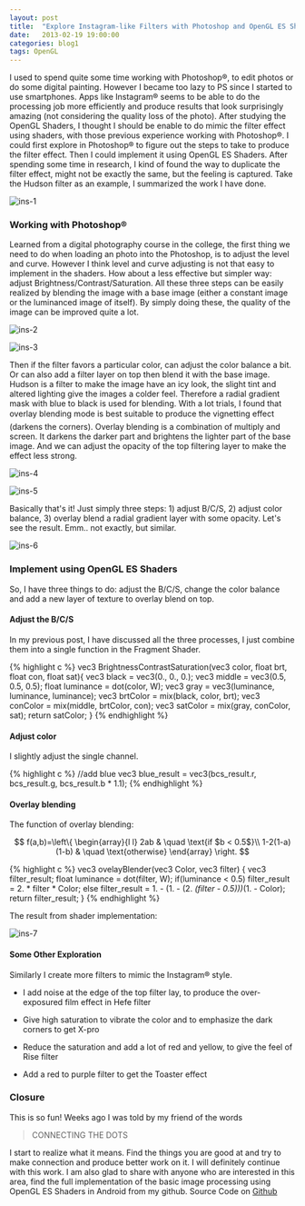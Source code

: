 ```yaml
---
layout: post
title:  "Explore Instagram-like Filters with Photoshop and OpenGL ES Shaders"
date:   2013-02-19 19:00:00
categories: blog1
tags: OpenGL
---
```


I used to spend quite some time working with Photoshop®, to edit photos or do some digital painting. However I became too lazy to PS since I started to use smartphones. Apps like Instagram® seems to be able to do the processing job more efficiently and produce results that look surprisingly amazing (not considering the quality loss of the photo). After studying the OpenGL Shaders, I thought I should be enable to do mimic the filter effect using shaders, with those previous experience working with Photoshop®. I could first explore in Photoshop® to figure out the steps to take to produce the filter effect. Then I could implement it using OpenGL ES Shaders. After spending some time in research, I kind of found the way to duplicate the filter effect, might not be exactly the same, but the feeling is captured. Take the Hudson filter as an example, I summarized the work I have done.

![ins-1](https://s3.ap-southeast-1.amazonaws.com/littlecheesecake.me/blog-post/blog1/archive/17067546716_44fe02ee61.jpg)

### Working with Photoshop®

Learned from a digital photography course in the college, the first thing we need to do when loading an photo into the Photoshop, is to adjust the level and curve. However I think level and curve adjusting is not that easy to implement in the shaders. How about a less effective but simpler way: adjust Brightness/Contrast/Saturation. All these three steps can be easily realized by blending the image with a base image (either a constant image or the luminanced image of itself). By simply doing these, the quality of the image can be improved quite a lot.


![ins-2](https://s3.ap-southeast-1.amazonaws.com/littlecheesecake.me/blog-post/blog1/archive/17067547336_95c1901627.jpg)

![ins-3](https://s3.ap-southeast-1.amazonaws.com/littlecheesecake.me/blog-post/blog1/archive/16886111067_a545bbf835.jpg)

Then if the filter favors a particular color, can adjust the color balance a bit. Or can also add a filter layer on top then blend it with the base image. Hudson is a filter to make the image have an icy look, the slight tint and altered lighting give the images a colder feel. Therefore a radial gradient mask with blue to black is used for blending. With a lot trials, I found that overlay blending mode is best suitable to produce the vignetting effect (darkens the corners). Overlay blending is a combination of multiply and screen. It darkens the darker part and brightens the lighter part of the base image. And we can adjust the opacity of the top filtering layer to make the effect less strong.

![ins-4](https://s3.ap-southeast-1.amazonaws.com/littlecheesecake.me/blog-post/blog1/archive/16905949040_cb6e62df4b.jpg)

![ins-5](https://s3.ap-southeast-1.amazonaws.com/littlecheesecake.me/blog-post/blog1/archive/17067549246_c611ab20de_z.jpg)

Basically that's it! Just simply three steps: 1) adjust B/C/S, 2) adjust color balance, 3) overlay blend a radial gradient layer with some opacity. Let's see the result. Emm.. not exactly, but similar.

![ins-6](https://s3.ap-southeast-1.amazonaws.com/littlecheesecake.me/blog-post/blog1/archive/16907301009_156210a24a.jpg)

### Implement using OpenGL ES Shaders

So, I have three things to do: adjust the B/C/S, change the color balance and add a new layer of texture to overlay blend on top.

#### Adjust the B/C/S

In my previous post, I have discussed all the three processes, I just combine them into a single function in the Fragment Shader.

{% highlight c %}
vec3 BrightnessContrastSaturation(vec3 color, float brt, float con, float sat){
    vec3 black = vec3(0., 0., 0.);
    vec3 middle = vec3(0.5, 0.5, 0.5);
    float luminance = dot(color, W);
    vec3 gray = vec3(luminance, luminance, luminance);
    vec3 brtColor = mix(black, color, brt);
    vec3 conColor = mix(middle, brtColor, con);
    vec3 satColor = mix(gray, conColor, sat);
    return satColor;
}
{% endhighlight %}

#### Adjust color

I slightly adjust the single channel.

{% highlight c %}
//add blue
vec3 blue_result = vec3(bcs_result.r, bcs_result.g, bcs_result.b * 1.1);
{% endhighlight %}

#### Overlay blending

The function of overlay blending:

$$ f(a,b)=\left\{ 
\begin{array}{l l} 
2ab & \quad \text{if $b < 0.5$}\\
1-2(1-a)(1-b) & \quad \text{otherwise} 
\end{array} \right. $$

{% highlight c %}
vec3 ovelayBlender(vec3 Color, vec3 filter)
{
    vec3 filter_result;
    float luminance = dot(filter, W); 
    if(luminance < 0.5)
        filter_result = 2. * filter * Color;
    else
        filter_result = 1. - (1. - (2. *(filter - 0.5)))*(1. - Color); 
    return filter_result;
}
{% endhighlight %}

The result from shader implementation:

![ins-7](https://s3.ap-southeast-1.amazonaws.com/littlecheesecake.me/blog-post/blog1/archive/16471061984_33530f710f.jpg)

#### Some Other Exploration

Similarly I create more filters to mimic the Instagram® style.

- I add noise at the edge of the top filter lay, to produce the over- exposured film effect in Hefe filter

- Give high saturation to vibrate the color and to emphasize the dark corners to get X-pro

- Reduce the saturation and add a lot of red and yellow, to give the feel of Rise filter

- Add a red to purple filter to get the Toaster effect

### Closure

This is so fun! Weeks ago I was told by my friend of the words

 >CONNECTING THE DOTS

I start to realize what it means. Find the things you are good at and try to make connection and produce better work on it. I will definitely continue with this work. I am also glad to share with anyone who are interested in this area, find the full implementation of the basic image processing using OpenGL ES Shaders in Android from my github. Source Code on [Github](https://github.com/yulu/Instagram_Filter)



